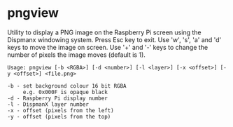 # pngview

Utility to display a PNG image on the Raspberry Pi screen using the Dispmanx windowing system. Press Esc key to exit. Use 'w', 's', 'a' and 'd' keys to move the image on screen. Use '+' and '-' keys to change the number of pixels the image moves (default is 1).

    Usage: pngview [-b <RGBA>] [-d <number>] [-l <layer>] [-x <offset>] [-y <offset>] <file.png>

    -b - set background colour 16 bit RGBA
         e.g. 0x000F is opaque black
    -d - Raspberry Pi display number
    -l - DispmanX layer number
    -x - offset (pixels from the left)
    -y - offset (pixels from the top)

